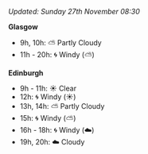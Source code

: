 *Updated: Sunday 27th November 08:30*

**Glasgow**

* 9h, 10h: :partly_sunny: Partly Cloudy
* 11h - 20h: :cyclone: Windy (:partly_sunny:)

**Edinburgh**

* 9h - 11h: :sunny: Clear
* 12h: :cyclone: Windy (:sunny:)
* 13h, 14h: :partly_sunny: Partly Cloudy
* 15h: :cyclone: Windy (:partly_sunny:)
* 16h - 18h: :cyclone: Windy (:cloud:)
* 19h, 20h: :cloud: Cloudy
